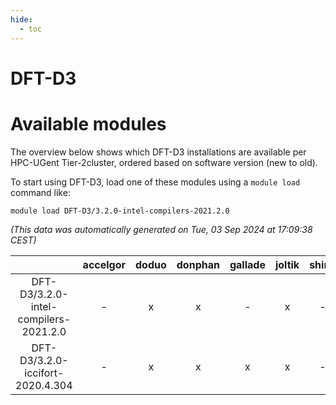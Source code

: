 ```yaml
---
hide:
  - toc
---
```


DFT-D3
======

# Available modules


The overview below shows which DFT-D3 installations are available per HPC-UGent Tier-2cluster, ordered based on software version (new to old).

To start using DFT-D3, load one of these modules using a `module load` command like:

```shell
module load DFT-D3/3.2.0-intel-compilers-2021.2.0
```

*(This data was automatically generated on Tue, 03 Sep 2024 at 17:09:38 CEST)*  

| |accelgor|doduo|donphan|gallade|joltik|shinx|skitty|
| :---: | :---: | :---: | :---: | :---: | :---: | :---: | :---: |
|DFT-D3/3.2.0-intel-compilers-2021.2.0|-|x|x|-|x|-|x|
|DFT-D3/3.2.0-iccifort-2020.4.304|-|x|x|x|x|-|x|
